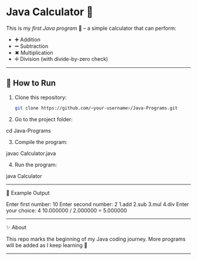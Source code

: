 # Java Calculator 🧮

This is my *first Java program* 🎉 – a simple calculator that can perform:

- ➕ Addition  
- ➖ Subtraction  
- ✖ Multiplication  
- ➗ Division (with divide-by-zero check)

---

## 🚀 How to Run

1. Clone this repository:
   ```bash
   git clone https://github.com/<your-username>/Java-Programs.git

2. Go to the project folder:

cd Java-Programs


3. Compile the program:

javac Calculator.java


4. Run the program:

java Calculator




---

📌 Example Output

Enter first number: 10
Enter second number: 2
1.add
2.sub
3.mul
4.div
Enter your choice: 4
10.000000 / 2.000000 = 5.000000


---

✨ About

This repo marks the beginning of my Java coding journey.
More programs will be added as I keep learning 🚀

---
